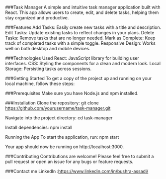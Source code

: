 


###Task Manager
A simple and intuitive task manager application built with React. This app allows users to create, edit, and delete tasks, helping them stay organized and productive.

###Features
Add Tasks: Easily create new tasks with a title and description.
Edit Tasks: Update existing tasks to reflect changes in your plans.
Delete Tasks: Remove tasks that are no longer needed.
Mark as Complete: Keep track of completed tasks with a simple toggle.
Responsive Design: Works well on both desktop and mobile devices.

###Technologies Used
React: JavaScript library for building user interfaces.
CSS: Styling the components for a clean and modern look.
Local Storage: Persisting tasks across sessions.

###Getting Started
To get a copy of the project up and running on your local machine, follow these steps:

###Prerequisites
Make sure you have Node.js and npm installed.

###Installation
Clone the repository:
git clone https://github.com/yourusername/task-manager.git

Navigate into the project directory:
cd task-manager

Install dependencies:
npm install

Running the App
To start the application, run:
npm start

Your app should now be running on http://localhost:3000.

###Contributing
Contributions are welcome! Please feel free to submit a pull request or open an issue for any bugs or feature requests.

###Contact me
LinkedIn :https://www.linkedin.com/in/bushra-assadi/



